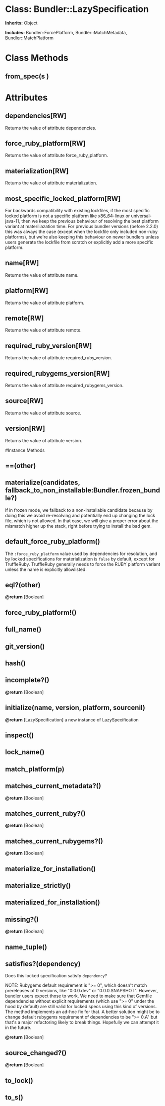 # Class: Bundler::LazySpecification
**Inherits:** Object
    
**Includes:** Bundler::ForcePlatform, Bundler::MatchMetadata, Bundler::MatchPlatform
  



# Class Methods
## from_spec(s ) [](#method-c-from_spec)
# Attributes
## dependencies[RW] [](#attribute-i-dependencies)
Returns the value of attribute dependencies.

## force_ruby_platform[RW] [](#attribute-i-force_ruby_platform)
Returns the value of attribute force_ruby_platform.

## materialization[RW] [](#attribute-i-materialization)
Returns the value of attribute materialization.

## most_specific_locked_platform[RW] [](#attribute-i-most_specific_locked_platform)
For backwards compatibility with existing lockfiles, if the most specific
locked platform is not a specific platform like x86_64-linux or
universal-java-11, then we keep the previous behaviour of resolving the best
platform variant at materiliazation time. For previous bundler versions
(before 2.2.0) this was always the case (except when the lockfile only
included non-ruby platforms), but we're also keeping this behaviour on newer
bundlers unless users generate the lockfile from scratch or explicitly add a
more specific platform.

## name[RW] [](#attribute-i-name)
Returns the value of attribute name.

## platform[RW] [](#attribute-i-platform)
Returns the value of attribute platform.

## remote[RW] [](#attribute-i-remote)
Returns the value of attribute remote.

## required_ruby_version[RW] [](#attribute-i-required_ruby_version)
Returns the value of attribute required_ruby_version.

## required_rubygems_version[RW] [](#attribute-i-required_rubygems_version)
Returns the value of attribute required_rubygems_version.

## source[RW] [](#attribute-i-source)
Returns the value of attribute source.

## version[RW] [](#attribute-i-version)
Returns the value of attribute version.


#Instance Methods
## ==(other) [](#method-i-==)

## __materialize__(candidates, fallback_to_non_installable:Bundler.frozen_bundle?) [](#method-i-__materialize__)
If in frozen mode, we fallback to a non-installable candidate because by doing
this we avoid re-resolving and potentially end up changing the lock file,
which is not allowed. In that case, we will give a proper error about the
mismatch higher up the stack, right before trying to install the bad gem.

## default_force_ruby_platform() [](#method-i-default_force_ruby_platform)
The `:force_ruby_platform` value used by dependencies for resolution, and by
locked specifications for materialization is `false` by default, except for
TruffleRuby. TruffleRuby generally needs to force the RUBY platform variant
unless the name is explicitly allowlisted.

## eql?(other) [](#method-i-eql?)

**@return** [Boolean] 

## force_ruby_platform!() [](#method-i-force_ruby_platform!)

## full_name() [](#method-i-full_name)

## git_version() [](#method-i-git_version)

## hash() [](#method-i-hash)

## incomplete?() [](#method-i-incomplete?)

**@return** [Boolean] 

## initialize(name, version, platform, sourcenil) [](#method-i-initialize)

**@return** [LazySpecification] a new instance of LazySpecification

## inspect() [](#method-i-inspect)

## lock_name() [](#method-i-lock_name)

## match_platform(p) [](#method-i-match_platform)

## matches_current_metadata?() [](#method-i-matches_current_metadata?)

**@return** [Boolean] 

## matches_current_ruby?() [](#method-i-matches_current_ruby?)

**@return** [Boolean] 

## matches_current_rubygems?() [](#method-i-matches_current_rubygems?)

**@return** [Boolean] 

## materialize_for_installation() [](#method-i-materialize_for_installation)

## materialize_strictly() [](#method-i-materialize_strictly)

## materialized_for_installation() [](#method-i-materialized_for_installation)

## missing?() [](#method-i-missing?)

**@return** [Boolean] 

## name_tuple() [](#method-i-name_tuple)

## satisfies?(dependency) [](#method-i-satisfies?)
Does this locked specification satisfy `dependency`?

NOTE: Rubygems default requirement is ">= 0", which doesn't match prereleases
of 0 versions, like "0.0.0.dev" or "0.0.0.SNAPSHOT". However, bundler users
expect those to work. We need to make sure that Gemfile dependencies without
explicit requirements (which use ">= 0" under the hood by default) are still
valid for locked specs using this kind of versions. The method implements an
ad-hoc fix for that. A better solution might be to change default rubygems
requirement of dependencies to be ">= 0.A" but that's a major refactoring
likely to break things. Hopefully we can attempt it in the future.

**@return** [Boolean] 

## source_changed?() [](#method-i-source_changed?)

**@return** [Boolean] 

## to_lock() [](#method-i-to_lock)

## to_s() [](#method-i-to_s)

